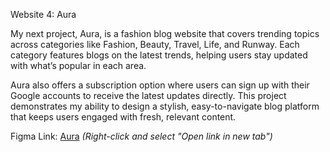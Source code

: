 Website 4: Aura

My next project, Aura, is a fashion blog website that covers trending topics across categories like Fashion, Beauty, Travel, Life, and Runway. Each category features blogs on the latest trends, helping users stay updated with what’s popular in each area.

Aura also offers a subscription option where users can sign up with their Google accounts to receive the latest updates directly. This project demonstrates my ability to design a stylish, easy-to-navigate blog platform that keeps users engaged with fresh, relevant content.

Figma Link: [Aura](https://www.figma.com/design/0rl7gBtT5DVkdl5icyProK/Aura?node-id=0-1&node-type=canvas&t=yt4yDJjxZ1NWKXOJ-0&hide-ui=1) _(Right-click and select "Open link in new tab")_

